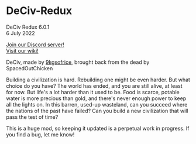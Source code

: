 # DeCiv-Redux

DeCiv Redux 6.0.1<br>
6 July 2022

[Join our Discord server!](https://discord.gg/SsWZ3w8UFJ)<br>
[Visit our wiki!](https://github.com/SpacedOutChicken/DeCiv-Redux/wiki)

DeCiv, made by [9kgsofrice](https://github.com/9kgsofrice/DeCiv/), brought back from the dead by SpacedOutChicken

Building a civilization is hard. Rebuilding one might be even harder. But what choice do you have? The world has ended, and you are still alive, at least for now. But life's a lot harder than it used to be. Food is scarce, potable water is more precious than gold, and there's never enough power to keep all the lights on. In this barren, used-up wasteland, can you succeed where the nations of the past have failed? Can you build a new civilization that will pass the test of time?

This is a huge mod, so keeping it updated is a perpetual work in progress. If you find a bug, let me know!
